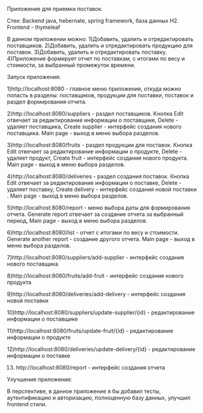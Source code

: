 Приложение для приемки поставок.

Стек: Backend java, hebernate, spring framework, база данных H2. Frontend - thymeleaf


В данном приложении можно:
1)Добавить, удалить и отредактировать поставщиков. 
2)Добавить, удалить и отредактировать продукцию для поставок. 
3)Добавить, удалить и отредактировать поставку.
4)Приложение формирует отчет по поставкам, с итогами по весу и стоимости, за выбранный промежуток времени.

 
Запуск приложения:

1)http://localhost:8080 - главное меню приложения, откуда можно попасть в разделы: поставщиков, продукции для поставки, поставок и раздел формирования отчета.

2)http://localhost:8080/suppliers - раздел поставщиков. Кнопка Edit отвечает за редактирование информации о поставщике, Delete - удаляет поставщика, Create supplier - интерфейс создания нового поставщика. Main page - выход в меню выбора разделов.

3)http://localhost:8080/fruits - раздел продукции для поставок. Кнопка Edit отвечает за редактирование информации о продукте, Delete - удаляет продукт, Create fruit - интерфейс создания нового продукта. Main page - выход в меню выбора разделов.

4)http://localhost:8080/deliveries - раздел создания поставок.  Кнопка Edit отвечает за редактирование информации о поставке, Delete - удаляет поставку, Create delivery - интерфейс создания новой поставки . Main page - выход в меню выбора разделов.

5)http://localhost:8080/report - меню выбора даты для формирования отчета. Generate report отвечает за создание отчета за выбранный период, Main page - выход в меню выбора разделов.

6)http://localhost:8080/list - отчет с итогами по весу и стоимости. Generate another report - создание другого отчета. Main page - выход в меню выбора разделов.

7)http://localhost:8080/suppliers/add-supplier - интерфейс создания нового поставщика

8)http://localhost:8080/fruits/add-fruit - интерфейс создания нового продукта

9)http://localhost:8080/deliveries/add-delivery - интерфейс создания новой поставки

10)http://localhost:8080/suppliers/update-supplier/{id} - редактирование информации о поставщике

11)http://localhost:8080/fruits/update-fruit/{id} - редактирование информации о продукте

12)http://localhost:8080/deliveries/update-delivery/{id} - редактирование информации о поставке

13) http://localhost:8080/report - интерфейс создания отчета

Улучшение приложения:

В перспективе, в данное приложение я бы добавил тесты, аутентификацию и авторизацию, полноценную базу данных, улучшил frontend стили. 

